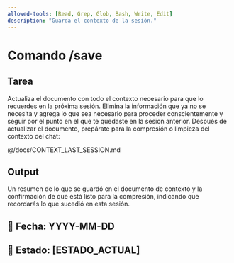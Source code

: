 ```yaml
---
allowed-tools: [Read, Grep, Glob, Bash, Write, Edit]
description: "Guarda el contexto de la sesión."
---
```


# Comando /save

## Tarea

Actualiza el documento con todo el contexto necesario para que lo recuerdes en la próxima sesión. Elimina la información que ya no se necesita y agrega lo que sea necesario para proceder conscientemente y seguir por el punto en el que te quedaste en la sesion anterior. Después de actualizar el documento, prepárate para la compresión o limpieza del contexto del chat:

@/docs/CONTEXT_LAST_SESSION.md

## Output

Un resumen de lo que se guardó en el documento de contexto y la confirmación de que está listo para la compresión, indicando que recordarás lo que sucedió en esta sesión.

## 📅 Fecha: YYYY-MM-DD

## 🎯 Estado: [ESTADO_ACTUAL]    